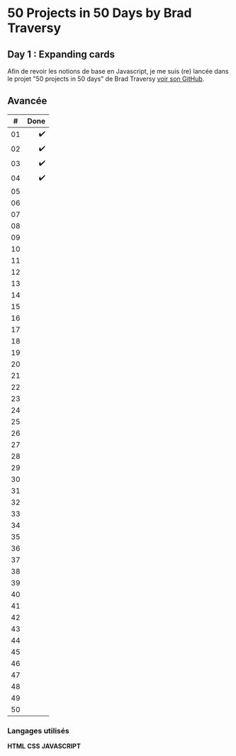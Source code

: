 # 50 Projects in 50 Days by Brad Traversy
## Day 1 : Expanding cards

Afin de revoir les notions de base en Javascript, je me suis (re) lancée dans le projet "50 projects in 50 days" de Brad Traversy [voir son GitHub](https://github.com/bradtraversy).

## Avancée

| #     | Done               |
| ----- | ------------------:|
|  01   | :heavy_check_mark: |
|  02   | :heavy_check_mark: |
|  03   | :heavy_check_mark: |  
|  04   | :heavy_check_mark: |
|  05   |                    |
|  06   |                    |  
|  07   |                    |
|  08   |                    |
|  09   |                    |  
|  10   |                    |
|  11   |                    |
|  12   |                    |  
|  13   |                    |
|  14   |                    |  
|  15   |                    |
|  16   |                    |
|  17   |                    |  
|  18   |                    |
|  19   |                    |
|  20   |                    |  
|  21   |                    |
|  22   |                    |  
|  23   |                    |
|  24   |                    |
|  25   |                    |  
|  26   |                    |
|  27   |                    |
|  28   |                    |  
|  29   |                    |
|  30   |                    |  
|  31   |                    |
|  32   |                    |
|  33   |                    |  
|  34   |                    |
|  35   |                    |
|  36   |                    |  
|  37   |                    |
|  38   |                    |  
|  39   |                    |
|  40   |                    |
|  41   |                    |  
|  42   |                    |
|  43   |                    |
|  44   |                    |  
|  45   |                    |
|  46   |                    |  
|  47   |                    |
|  48   |                    |
|  49   |                    |  
|  50   |                    |


### Langages utilisés

**HTML**
**CSS**
**JAVASCRIPT**

